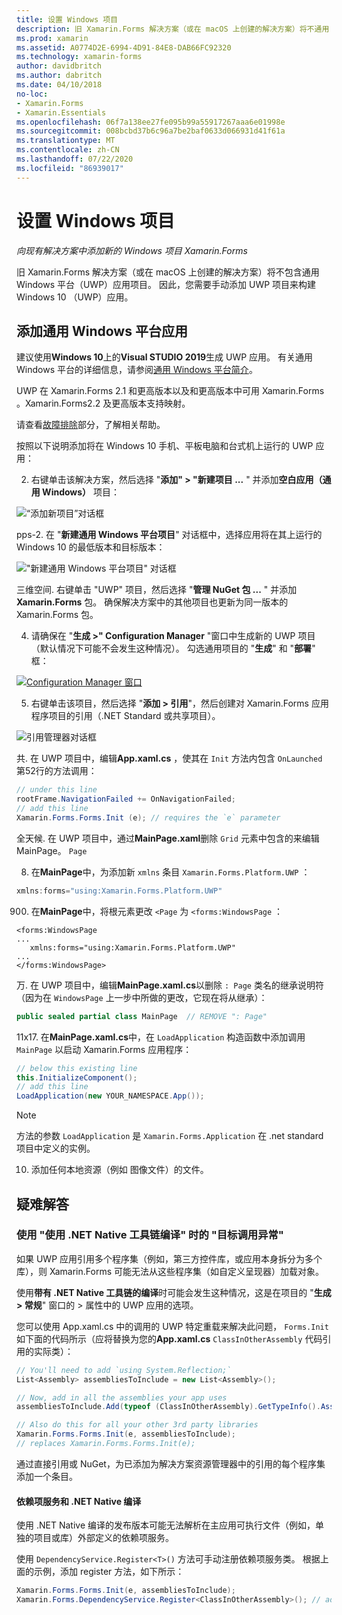 ```yaml
---
title: 设置 Windows 项目
description: 旧 Xamarin.Forms 解决方案（或在 macOS 上创建的解决方案）将不通用 Windows 平台项目，因此本文介绍如何向现有解决方案添加新的 UWP 项目 Xamarin.Forms 。
ms.prod: xamarin
ms.assetid: A0774D2E-6994-4D91-84E8-DAB66FC92320
ms.technology: xamarin-forms
author: davidbritch
ms.author: dabritch
ms.date: 04/10/2018
no-loc:
- Xamarin.Forms
- Xamarin.Essentials
ms.openlocfilehash: 06f7a138ee27fe095b99a55917267aaa6e01998e
ms.sourcegitcommit: 008bcbd37b6c96a7be2baf0633d066931d41f61a
ms.translationtype: MT
ms.contentlocale: zh-CN
ms.lasthandoff: 07/22/2020
ms.locfileid: "86939017"
---
```

# <a name="setup-windows-projects"></a>设置 Windows 项目

_向现有解决方案中添加新的 Windows 项目 Xamarin.Forms_

旧 Xamarin.Forms 解决方案（或在 macOS 上创建的解决方案）将不包含通用 Windows 平台（UWP）应用项目。 因此，您需要手动添加 UWP 项目来构建 Windows 10 （UWP）应用。

## <a name="add-a-universal-windows-platform-app"></a>添加通用 Windows 平台应用

建议使用**Windows 10**上的**Visual STUDIO 2019**生成 UWP 应用。 有关通用 Windows 平台的详细信息，请参阅[通用 Windows 平台简介](/windows/uwp/get-started/universal-application-platform-guide/)。

UWP 在 Xamarin.Forms 2.1 和更高版本以及和更高版本中可用 Xamarin.Forms 。Xamarin.Forms2.2 及更高版本支持映射。

请查看<a href="#troubleshooting">故障排除</a>部分，了解相关帮助。

按照以下说明添加将在 Windows 10 手机、平板电脑和台式机上运行的 UWP 应用：

 2. 右键单击该解决方案，然后选择 "**添加" > "新建项目 ...** " 并添加**空白应用（通用 Windows）** 项目：

  ![“添加新项目”对话框](universal-images/add-wu.png)

 pps-2. 在 "**新建通用 Windows 平台项目**" 对话框中，选择应用将在其上运行的 Windows 10 的最低版本和目标版本：

  !["新建通用 Windows 平台项目" 对话框](universal-images/target-version.png)

 三维空间. 右键单击 "UWP" 项目，然后选择 "**管理 NuGet 包 ...** " 并添加 **Xamarin.Forms** 包。 确保解决方案中的其他项目也更新为同一版本的 Xamarin.Forms 包。

 4. 请确保在 "**生成 >" Configuration Manager** "窗口中生成新的 UWP 项目（默认情况下可能不会发生这种情况）。 勾选通用项目的 "**生成**" 和 "**部署**" 框：

  [![Configuration Manager 窗口](universal-images/configuration-sml.png)](universal-images/configuration.png#lightbox "Configuration Manager 窗口")

 5. 右键单击该项目，然后选择 "**添加 > 引用**"，然后创建对 Xamarin.Forms 应用程序项目的引用（.NET Standard 或共享项目）。

  ![引用管理器对话框](universal-images/addref-sml.png)

 共. 在 UWP 项目中，编辑**App.xaml.cs** ，使其在 `Init` 方法内包含 `OnLaunched` 第52行的方法调用：

```csharp
// under this line
rootFrame.NavigationFailed += OnNavigationFailed;
// add this line
Xamarin.Forms.Forms.Init (e); // requires the `e` parameter
```

 全天候. 在 UWP 项目中，通过**MainPage.xaml**删除 `Grid` 元素中包含的来编辑 MainPage。 `Page`

 8. 在**MainPage**中，为添加新 `xmlns` 条目 `Xamarin.Forms.Platform.UWP` ：

```csharp
xmlns:forms="using:Xamarin.Forms.Platform.UWP"
```

 900. 在**MainPage**中，将根元素更改 `<Page` 为 `<forms:WindowsPage` ：

```xaml
<forms:WindowsPage
...
   xmlns:forms="using:Xamarin.Forms.Platform.UWP"
...
</forms:WindowsPage>
```

 万. 在 UWP 项目中，编辑**MainPage.xaml.cs**以删除 `: Page` 类名的继承说明符（因为在 `WindowsPage` 上一步中所做的更改，它现在将从继承）：

```csharp
public sealed partial class MainPage  // REMOVE ": Page"
```

 11x17. 在**MainPage.xaml.cs**中，在 `LoadApplication` 构造函数中添加调用 `MainPage` 以启动 Xamarin.Forms 应用程序：

```csharp
// below this existing line
this.InitializeComponent();
// add this line
LoadApplication(new YOUR_NAMESPACE.App());
```

> [!NOTE]
> 方法的参数 `LoadApplication` 是 `Xamarin.Forms.Application` 在 .net standard 项目中定义的实例。

<!--
11 . Double-click **Package.appxmanifest** to set these capabilities
  that are often required:

  Capabilities set:

  * Internet (Client)
  * Location
-->

10. 添加任何本地资源（例如 图像文件）的文件。

## <a name="troubleshooting"></a>疑难解答

### <a name="target-invocation-exception-when-using-compile-with-net-native-tool-chain"></a>使用 "使用 .NET Native 工具链编译" 时的 "目标调用异常"

如果 UWP 应用引用多个程序集（例如，第三方控件库，或应用本身拆分为多个库），则 Xamarin.Forms 可能无法从这些程序集（如自定义呈现器）加载对象。

使用**带有 .NET Native 工具链的编译**时可能会发生这种情况，这是在项目的 "**生成 > 常规**" 窗口的 > 属性中的 UWP 应用的选项。

您可以使用 App.xaml.cs 中的调用的 UWP 特定重载来解决此问题， `Forms.Init` 如下面的代码所示（应将替换为您的**App.xaml.cs** `ClassInOtherAssembly` 代码引用的实际类）：

```csharp
// You'll need to add `using System.Reflection;`
List<Assembly> assembliesToInclude = new List<Assembly>();

// Now, add in all the assemblies your app uses
assembliesToInclude.Add(typeof (ClassInOtherAssembly).GetTypeInfo().Assembly);

// Also do this for all your other 3rd party libraries
Xamarin.Forms.Forms.Init(e, assembliesToInclude);
// replaces Xamarin.Forms.Forms.Init(e);
```

通过直接引用或 NuGet，为已添加为解决方案资源管理器中的引用的每个程序集添加一个条目。

#### <a name="dependency-services-and-net-native-compilation"></a>依赖项服务和 .NET Native 编译

使用 .NET Native 编译的发布版本可能无法解析在主应用可执行文件（例如，单独的项目或库）外部定义的依赖项服务。

使用 `DependencyService.Register<T>()` 方法可手动注册依赖项服务类。 根据上面的示例，添加 register 方法，如下所示：

```csharp
Xamarin.Forms.Forms.Init(e, assembliesToInclude);
Xamarin.Forms.DependencyService.Register<ClassInOtherAssembly>(); // add this
```
